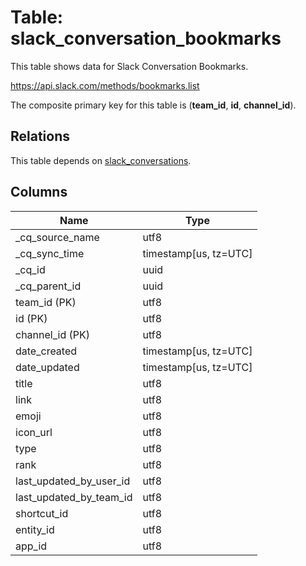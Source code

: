 # Table: slack_conversation_bookmarks

This table shows data for Slack Conversation Bookmarks.

https://api.slack.com/methods/bookmarks.list

The composite primary key for this table is (**team_id**, **id**, **channel_id**).

## Relations

This table depends on [slack_conversations](slack_conversations).

## Columns

| Name          | Type          |
| ------------- | ------------- |
|_cq_source_name|utf8|
|_cq_sync_time|timestamp[us, tz=UTC]|
|_cq_id|uuid|
|_cq_parent_id|uuid|
|team_id (PK)|utf8|
|id (PK)|utf8|
|channel_id (PK)|utf8|
|date_created|timestamp[us, tz=UTC]|
|date_updated|timestamp[us, tz=UTC]|
|title|utf8|
|link|utf8|
|emoji|utf8|
|icon_url|utf8|
|type|utf8|
|rank|utf8|
|last_updated_by_user_id|utf8|
|last_updated_by_team_id|utf8|
|shortcut_id|utf8|
|entity_id|utf8|
|app_id|utf8|